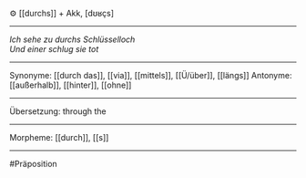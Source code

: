 ⚙️ [[durchs]] + Akk, [dʊʁçs]

---

_Ich sehe zu durchs Schlüsselloch_  
_Und einer schlug sie tot_

---

Synonyme: [[durch das]], [[via]], [[mittels]], [[Ü/über]], [[längs]]
Antonyme: [[außerhalb]], [[hinter]], [[ohne]]

---

Übersetzung: through the

---

Morpheme:
[[durch]], [[s]]

---

#Präposition
